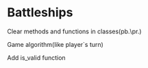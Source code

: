 # Battleships

Clear methods and functions in classes(pb.\pr.)

Game algorithm(like player`s turn)

Add is_valid function